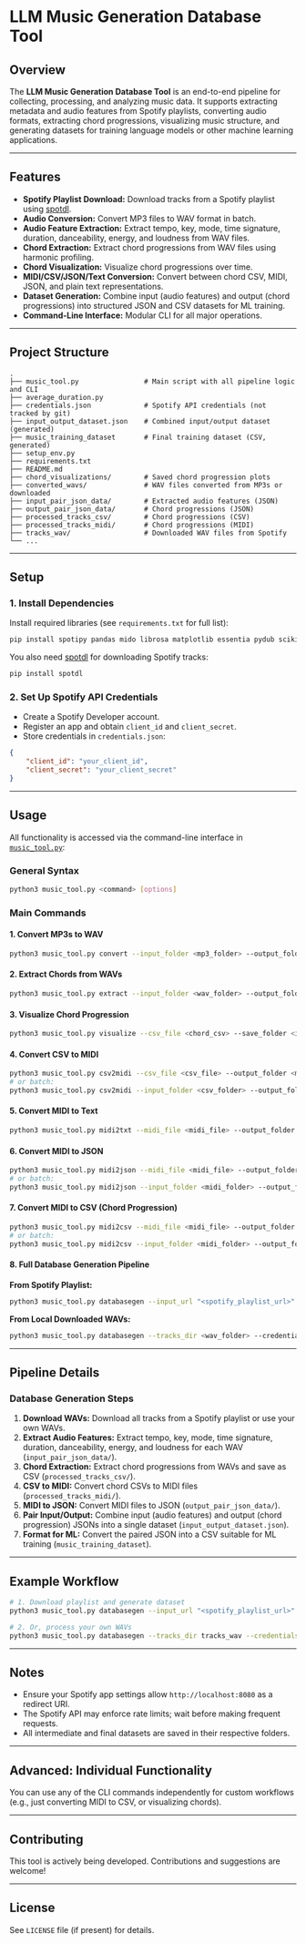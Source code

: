 # LLM Music Generation Database Tool

## Overview

The **LLM Music Generation Database Tool** is an end-to-end pipeline for collecting, processing, and analyzing music data. It supports extracting metadata and audio features from Spotify playlists, converting audio formats, extracting chord progressions, visualizing music structure, and generating datasets for training language models or other machine learning applications.

---

## Features

- **Spotify Playlist Download:** Download tracks from a Spotify playlist using [spotdl](https://github.com/spotDL/spotify-downloader).
- **Audio Conversion:** Convert MP3 files to WAV format in batch.
- **Audio Feature Extraction:** Extract tempo, key, mode, time signature, duration, danceability, energy, and loudness from WAV files.
- **Chord Extraction:** Extract chord progressions from WAV files using harmonic profiling.
- **Chord Visualization:** Visualize chord progressions over time.
- **MIDI/CSV/JSON/Text Conversion:** Convert between chord CSV, MIDI, JSON, and plain text representations.
- **Dataset Generation:** Combine input (audio features) and output (chord progressions) into structured JSON and CSV datasets for ML training.
- **Command-Line Interface:** Modular CLI for all major operations.

---

## Project Structure

```
.
├── music_tool.py                # Main script with all pipeline logic and CLI
├── average_duration.py
├── credentials.json             # Spotify API credentials (not tracked by git)
├── input_output_dataset.json    # Combined input/output dataset (generated)
├── music_training_dataset       # Final training dataset (CSV, generated)
├── setup_env.py
├── requirements.txt
├── README.md
├── chord_visualizations/        # Saved chord progression plots
├── converted_wavs/              # WAV files converted from MP3s or downloaded
├── input_pair_json_data/        # Extracted audio features (JSON)
├── output_pair_json_data/       # Chord progressions (JSON)
├── processed_tracks_csv/        # Chord progressions (CSV)
├── processed_tracks_midi/       # Chord progressions (MIDI)
├── tracks_wav/                  # Downloaded WAV files from Spotify
└── ...
```

---

## Setup

### 1. Install Dependencies

Install required libraries (see `requirements.txt` for full list):

```bash
pip install spotipy pandas mido librosa matplotlib essentia pydub scikit-learn
```

You also need [spotdl](https://github.com/spotDL/spotify-downloader) for downloading Spotify tracks:

```bash
pip install spotdl
```

### 2. Set Up Spotify API Credentials

- Create a Spotify Developer account.
- Register an app and obtain `client_id` and `client_secret`.
- Store credentials in `credentials.json`:

```json
{
    "client_id": "your_client_id",
    "client_secret": "your_client_secret"
}
```

---

## Usage

All functionality is accessed via the command-line interface in [`music_tool.py`](music_tool.py):

### General Syntax

```bash
python3 music_tool.py <command> [options]
```

### Main Commands

#### 1. Convert MP3s to WAV

```bash
python3 music_tool.py convert --input_folder <mp3_folder> --output_folder <wav_folder>
```

#### 2. Extract Chords from WAVs

```bash
python3 music_tool.py extract --input_folder <wav_folder> --output_folder <csv_folder>
```

#### 3. Visualize Chord Progression

```bash
python3 music_tool.py visualize --csv_file <chord_csv> --save_folder <img_folder> [--no_show]
```

#### 4. Convert CSV to MIDI

```bash
python3 music_tool.py csv2midi --csv_file <csv_file> --output_folder <midi_folder>
# or batch:
python3 music_tool.py csv2midi --input_folder <csv_folder> --output_folder <midi_folder>
```

#### 5. Convert MIDI to Text

```bash
python3 music_tool.py midi2txt --midi_file <midi_file> --output_folder <txt_folder>
```

#### 6. Convert MIDI to JSON

```bash
python3 music_tool.py midi2json --midi_file <midi_file> --output_folder <json_folder>
# or batch:
python3 music_tool.py midi2json --input_folder <midi_folder> --output_folder <json_folder>
```

#### 7. Convert MIDI to CSV (Chord Progression)

```bash
python3 music_tool.py midi2csv --midi_file <midi_file> --output_folder <csv_folder>
# or batch:
python3 music_tool.py midi2csv --input_folder <midi_folder> --output_folder <csv_folder>
```

#### 8. Full Database Generation Pipeline

**From Spotify Playlist:**

```bash
python3 music_tool.py databasegen --input_url "<spotify_playlist_url>" --credentials_path "credentials.json"
```

**From Local Downloaded WAVs:**

```bash
python3 music_tool.py databasegen --tracks_dir <wav_folder> --credentials_path "credentials.json"
```

---

## Pipeline Details

### Database Generation Steps

1. **Download WAVs:** Download all tracks from a Spotify playlist or use your own WAVs.
2. **Extract Audio Features:** Extract tempo, key, mode, time signature, duration, danceability, energy, and loudness for each WAV (`input_pair_json_data/`).
3. **Chord Extraction:** Extract chord progressions from WAVs and save as CSV (`processed_tracks_csv/`).
4. **CSV to MIDI:** Convert chord CSVs to MIDI files (`processed_tracks_midi/`).
5. **MIDI to JSON:** Convert MIDI files to JSON (`output_pair_json_data/`).
6. **Pair Input/Output:** Combine input (audio features) and output (chord progression) JSONs into a single dataset (`input_output_dataset.json`).
7. **Format for ML:** Convert the paired JSON into a CSV suitable for ML training (`music_training_dataset`).

---

## Example Workflow

```bash
# 1. Download playlist and generate dataset
python3 music_tool.py databasegen --input_url "<spotify_playlist_url>" --credentials_path "credentials.json"

# 2. Or, process your own WAVs
python3 music_tool.py databasegen --tracks_dir tracks_wav --credentials_path "credentials.json"
```

---

## Notes

- Ensure your Spotify app settings allow `http://localhost:8080` as a redirect URI.
- The Spotify API may enforce rate limits; wait before making frequent requests.
- All intermediate and final datasets are saved in their respective folders.

---

## Advanced: Individual Functionality

You can use any of the CLI commands independently for custom workflows (e.g., just converting MIDI to CSV, or visualizing chords).

---

## Contributing

This tool is actively being developed. Contributions and suggestions are welcome!

---

## License

See `LICENSE` file (if present) for details.

